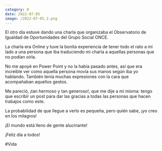 ```yaml
--- 
category: D 
date: 2022-07-05 
image: /2022-07-05_2.png 
--- 
```


El otro día estuve dando una charla que organizaba el Observatorio de Igualdad de Oportunidades del Grupo Social ONCE. 

La charla era Online y tuve la bonita experiencia de tener todo el rato a mi lado a una persona que iba traduciendo mi charla a aquellas personas que no podían oírla. 

No me apoyé en Power Point y no la había pasado antes, así que era increíble ver como aquella persona movía sus manos según iba yo hablando. También tenía muchas expresiones con la cara que acompañaban aquellos gestos.

Me pareció, ¡tan hermoso y tan generoso!, que me dije a mí misma: tengo que escribir un post para dar las gracias a todas las personas que hacen trabajos como este. 

La probabilidad de que llegue a verlo es pequeña, pero quién sabe, ¡yo creo en los milagros!

¡El mundo está lleno de gente alucinante!

¡Feliz día a todos!

#Vida